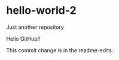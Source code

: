 # hello-world-2
Just another repository 

Hello GitHub!!

This commit change is in the readme-edits. 
